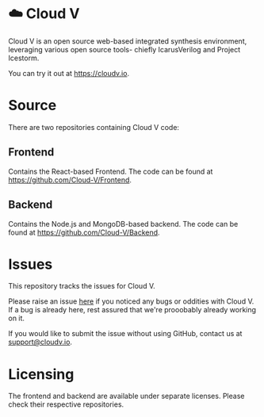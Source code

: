 # ☁️ Cloud V
Cloud V is an open source web-based integrated synthesis environment, leveraging various open source tools- chiefly IcarusVerilog and Project Icestorm.

You can try it out at https://cloudv.io.

# Source
There are two repositories containing Cloud V code:

## Frontend
Contains the React-based Frontend. The code can be found at https://github.com/Cloud-V/Frontend.

## Backend
Contains the Node.js and MongoDB-based backend. The code can be found at https://github.com/Cloud-V/Backend.

# Issues
This repository tracks the issues for Cloud V.

Please raise an issue [here](https://github.com/Cloud-V/Cloud-V/issues) if you noticed any bugs or oddities with Cloud V. If a bug is already here, rest assured that we're prooobably already working on it.

If you would like to submit the issue without using GitHub, contact us at support@cloudv.io.

# Licensing
The frontend and backend are available under separate licenses. Please check their respective repositories.